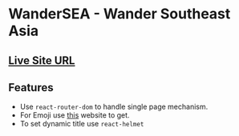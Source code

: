 # WanderSEA - Wander Southeast Asia

## [Live Site URL](http://localhost:5173/)

## Features
- Use `react-router-dom` to handle single page mechanism.
- For Emoji use [this](https://getemoji.com/) website to get.
- To set dynamic title use `react-helmet`

